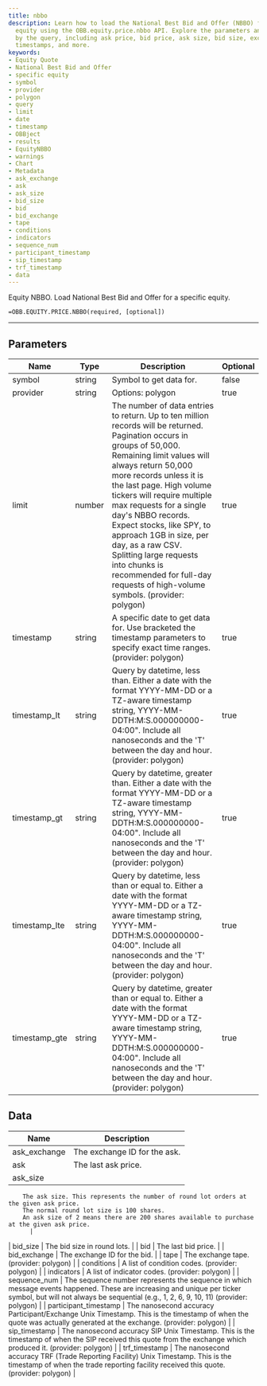```yaml
---
title: nbbo
description: Learn how to load the National Best Bid and Offer (NBBO) for a specific
  equity using the OBB.equity.price.nbbo API. Explore the parameters and data returned
  by the query, including ask price, bid price, ask size, bid size, exchange details,
  timestamps, and more.
keywords: 
- Equity Quote
- National Best Bid and Offer
- specific equity
- symbol
- provider
- polygon
- query
- limit
- date
- timestamp
- OBBject
- results
- EquityNBBO
- warnings
- Chart
- Metadata
- ask_exchange
- ask
- ask_size
- bid_size
- bid
- bid_exchange
- tape
- conditions
- indicators
- sequence_num
- participant_timestamp
- sip_timestamp
- trf_timestamp
- data
---
```


<!-- markdownlint-disable MD041 -->

Equity NBBO. Load National Best Bid and Offer for a specific equity.

```excel wordwrap
=OBB.EQUITY.PRICE.NBBO(required, [optional])
```

---

## Parameters

| Name | Type | Description | Optional |
| ---- | ---- | ----------- | -------- |
| symbol | string | Symbol to get data for. | false |
| provider | string | Options: polygon | true |
| limit | number | The number of data entries to return. Up to ten million records will be returned. Pagination occurs in groups of 50,000. Remaining limit values will always return 50,000 more records unless it is the last page. High volume tickers will require multiple max requests for a single day's NBBO records. Expect stocks, like SPY, to approach 1GB in size, per day, as a raw CSV. Splitting large requests into chunks is recommended for full-day requests of high-volume symbols. (provider: polygon) | true |
| timestamp | string | A specific date to get data for. Use bracketed the timestamp parameters to specify exact time ranges. (provider: polygon) | true |
| timestamp_lt | string | Query by datetime, less than. Either a date with the format YYYY-MM-DD or a TZ-aware timestamp string, YYYY-MM-DDTH:M:S.000000000-04:00". Include all nanoseconds and the 'T' between the day and hour. (provider: polygon) | true |
| timestamp_gt | string | Query by datetime, greater than. Either a date with the format YYYY-MM-DD or a TZ-aware timestamp string, YYYY-MM-DDTH:M:S.000000000-04:00". Include all nanoseconds and the 'T' between the day and hour. (provider: polygon) | true |
| timestamp_lte | string | Query by datetime, less than or equal to. Either a date with the format YYYY-MM-DD or a TZ-aware timestamp string, YYYY-MM-DDTH:M:S.000000000-04:00". Include all nanoseconds and the 'T' between the day and hour. (provider: polygon) | true |
| timestamp_gte | string | Query by datetime, greater than or equal to. Either a date with the format YYYY-MM-DD or a TZ-aware timestamp string, YYYY-MM-DDTH:M:S.000000000-04:00". Include all nanoseconds and the 'T' between the day and hour. (provider: polygon) | true |

## Data

| Name | Description |
| ---- | ----------- |
| ask_exchange | The exchange ID for the ask.  |
| ask | The last ask price.  |
| ask_size | 
        The ask size. This represents the number of round lot orders at the given ask price.
        The normal round lot size is 100 shares.
        An ask size of 2 means there are 200 shares available to purchase at the given ask price.
          |
| bid_size | The bid size in round lots.  |
| bid | The last bid price.  |
| bid_exchange | The exchange ID for the bid.  |
| tape | The exchange tape. (provider: polygon) |
| conditions | A list of condition codes. (provider: polygon) |
| indicators | A list of indicator codes. (provider: polygon) |
| sequence_num | 
            The sequence number represents the sequence in which message events happened.
            These are increasing and unique per ticker symbol, but will not always be sequential
            (e.g., 1, 2, 6, 9, 10, 11)
         (provider: polygon) |
| participant_timestamp | 
            The nanosecond accuracy Participant/Exchange Unix Timestamp.
            This is the timestamp of when the quote was actually generated at the exchange.
         (provider: polygon) |
| sip_timestamp | 
            The nanosecond accuracy SIP Unix Timestamp.
            This is the timestamp of when the SIP received this quote from the exchange which produced it.
         (provider: polygon) |
| trf_timestamp | 
            The nanosecond accuracy TRF (Trade Reporting Facility) Unix Timestamp.
            This is the timestamp of when the trade reporting facility received this quote.
         (provider: polygon) |
